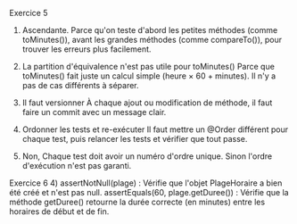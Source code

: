 Exercice 5
1) Ascendante.
Parce qu'on teste d'abord les petites méthodes (comme toMinutes()), avant les grandes méthodes (comme compareTo()), pour trouver les erreurs plus facilement.

2) La partition d'équivalence n'est pas utile pour toMinutes()
Parce que toMinutes() fait juste un calcul simple (heure × 60 + minutes). Il n'y a pas de cas différents à séparer.

3) Il faut versionner
À chaque ajout ou modification de méthode, il faut faire un commit avec un message clair.

4) Ordonner les tests et re-exécuter
Il faut mettre un @Order différent pour chaque test, puis relancer les tests et vérifier que tout passe.

5) Non,
Chaque test doit avoir un numéro d'ordre unique. Sinon l'ordre d'exécution n'est pas garanti.

Exercice 6 
4) assertNotNull(plage) :
Vérifie que l'objet PlageHoraire a bien été créé et n'est pas null.
assertEquals(60, plage.getDuree()) :
Vérifie que la méthode getDuree() retourne la durée correcte (en minutes) entre les horaires de début et de fin.
